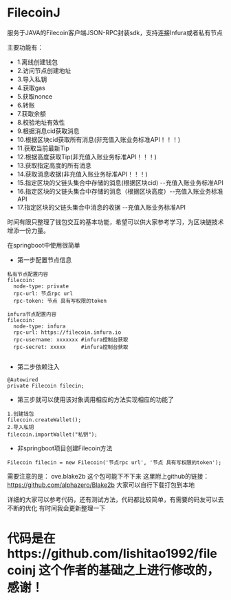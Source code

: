 # FilecoinJ

服务于JAVA的Filecoin客户端JSON-RPC封装sdk，支持连接Infura或者私有节点

主要功能有：

* 1.离线创建钱包
* 2.访问节点创建地址
* 3.导入私钥
* 4.获取gas
* 5.获取nonce
* 6.转账
* 7.获取余额
* 8.校验地址有效性
* 9.根据消息cid获取消息
* 10.根据区块cid获取所有消息(非充值入账业务标准API！！！)
* 11.获取当前最新Tip
* 12.根据高度获取Tip(非充值入账业务标准API！！！)
* 13.获取指定高度的所有消息
* 14.获取消息收据(非充值入账业务标准API！！！)
* 15.指定区块的父链头集合中存储的消息(根据区块cid) --充值入账业务标准API
* 16.指定区块的父链头集合中存储的消息（根据区块高度）--充值入账业务标准API
* 17.指定区块的父链头集合中消息的收据               --充值入账业务标准API


时间有限只整理了钱包交互的基本功能，希望可以供大家参考学习，为区块链技术增添一份力量。

在springboot中使用很简单
* 第一步配置节点信息
 ``` 
 私有节点配置内容
 filecoin:
   node-type: private
   rpc-url: 节点rpc url
   rpc-token: 节点 具有写权限的token
   
 infura节点配置内容
 filecoin:
   node-type: infura
   rpc-url: https://filecoin.infura.io
   rpc-username: xxxxxxx #infura控制台获取
   rpc-secret: xxxxx     #infura控制台获取
  
```
* 第二步依赖注入
 ``` 
 @Autowired
private Filecoin filecin;
```
* 第三步就可以使用该对象调用相应的方法实现相应的功能了
```
1.创建钱包
filecoin.createWallet();
2.导入私钥
filecoin.importWallet("私钥");
```
* 非springboot项目创建Filecoin方法
```
Filecoin filecin = new Filecoin('节点rpc url', '节点 具有写权限的token');
```

需要注意的是：
ove.blake2b
这个包可能下不下来
这里附上github的链接：https://github.com/alphazero/Blake2b
大家可以自行下载打包到本地
        
详细的大家可以参考代码，还有测试方法，代码都比较简单，有需要的码友可以去不断的优化
有时间我会更新整理一下

# 代码是在https://github.com/lishitao1992/filecoinj 这个作者的基础之上进行修改的，感谢！
